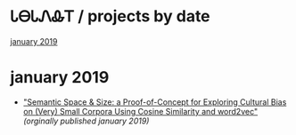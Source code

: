 # ᏓᎾᏓᏁᎲᎢ / projects by date

[january 2019](#january-2019)

# january 2019

* ["Semantic Space & Size: a Proof-of-Concept for Exploring Cultural Bias on (Very) Small Corpora Using Cosine Similarity and word2vec"](https://IndigenousEngineering.github.io/blog/posts/semantic_space_and_size.html) _(orginally published january 2019)_

